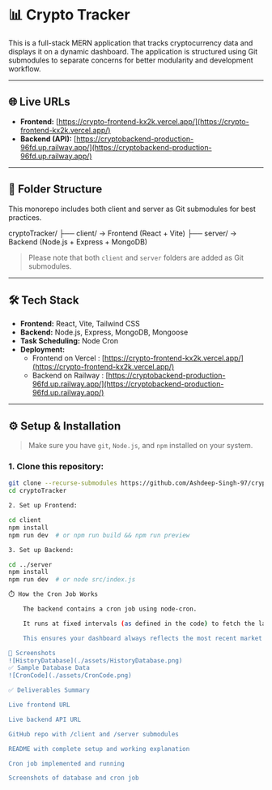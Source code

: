# 📊 Crypto Tracker

This is a full-stack MERN application that tracks cryptocurrency data and displays it on a dynamic dashboard. The application is structured using Git submodules to separate concerns for better modularity and development workflow.

---

## 🌐 Live URLs

- **Frontend:** [https://crypto-frontend-kx2k.vercel.app/](https://crypto-frontend-kx2k.vercel.app/)
- **Backend (API):** [https://cryptobackend-production-96fd.up.railway.app/](https://cryptobackend-production-96fd.up.railway.app/)

---

## 📁 Folder Structure

This monorepo includes both client and server as Git submodules for best practices.

cryptoTracker/
├── client/ → Frontend (React + Vite)
├── server/ → Backend (Node.js + Express + MongoDB)


> Please note that both `client` and `server` folders are added as Git submodules.

---

## 🛠 Tech Stack

- **Frontend:** React, Vite, Tailwind CSS
- **Backend:** Node.js, Express, MongoDB, Mongoose
- **Task Scheduling:** Node Cron
- **Deployment:** 
  - Frontend on Vercel  : [https://crypto-frontend-kx2k.vercel.app/](https://crypto-frontend-kx2k.vercel.app/)
  - Backend on Railway  : [https://cryptobackend-production-96fd.up.railway.app/](https://cryptobackend-production-96fd.up.railway.app/)

---

## ⚙️ Setup & Installation

> Make sure you have `git`, `Node.js`, and `npm` installed on your system.

### 1. Clone this repository:
```bash
git clone --recurse-submodules https://github.com/Ashdeep-Singh-97/cryptoTracker.git
cd cryptoTracker

2. Set up Frontend:

cd client
npm install
npm run dev  # or npm run build && npm run preview

3. Set up Backend:

cd ../server
npm install
npm run dev  # or node src/index.js

⏱️ How the Cron Job Works

    The backend contains a cron job using node-cron.

    It runs at fixed intervals (as defined in the code) to fetch the latest cryptocurrency prices and store them in the MongoDB database. We call the function responsible for updating prices using it's controller and run it periodically :

    This ensures your dashboard always reflects the most recent market data.

📸 Screenshots
![HistoryDatabase](./assets/HistoryDatabase.png)
✅ Sample Database Data
![CronCode](./assets/CronCode.png)

✅ Deliverables Summary

Live frontend URL

Live backend API URL

GitHub repo with /client and /server submodules

README with complete setup and working explanation

Cron job implemented and running

Screenshots of database and cron job
